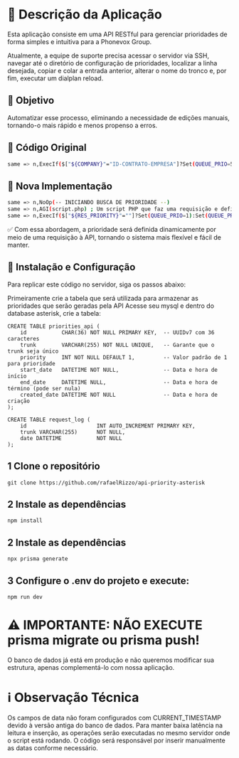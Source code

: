 # 📌 Descrição da Aplicação
Esta aplicação consiste em uma API RESTful para gerenciar prioridades de forma simples e intuitiva para a Phonevox Group.

Atualmente, a equipe de suporte precisa acessar o servidor via SSH, navegar até o diretório de configuração de prioridades, localizar a linha desejada, copiar e colar a entrada anterior, alterar o nome do tronco e, por fim, executar um dialplan reload.

## 🎯 Objetivo
Automatizar esse processo, eliminando a necessidade de edições manuais, tornando-o mais rápido e menos propenso a erros.

## 🔹 Código Original
```bash
same => n,ExecIf($["${COMPANY}"="ID-CONTRATO-EMPRESA"]?Set(QUEUE_PRIO=5))
```

## 🔹 Nova Implementação
```bash
same => n,NoOp(-- INICIANDO BUSCA DE PRIORIDADE --)
same => n,AGI(script.php) ; Um script PHP que faz uma requisição e define uma variável no Asterisk.
same => n,ExecIf($["${RES_PRIORITY}"=""]?Set(QUEUE_PRIO=1):Set(QUEUE_PRIO=${RES_PRIORITY}))
```
✅ Com essa abordagem, a prioridade será definida dinamicamente por meio de uma requisição à API, tornando o sistema mais flexível e fácil de manter.

## 🚀 Instalação e Configuração
Para replicar este código no servidor, siga os passos abaixo:

Primeiramente crie a tabela que será utilizada para armazenar as prioridades que serão geradas pela API
Acesse seu mysql e dentro do database asterisk, crie a tabela:
```msysql
CREATE TABLE priorities_api (
    id           CHAR(36) NOT NULL PRIMARY KEY,  -- UUIDv7 com 36 caracteres
    trunk        VARCHAR(255) NOT NULL UNIQUE,   -- Garante que o trunk seja único
    priority     INT NOT NULL DEFAULT 1,         -- Valor padrão de 1 para prioridade
    start_date   DATETIME NOT NULL,              -- Data e hora de início
    end_date     DATETIME NULL,                  -- Data e hora de término (pode ser nula)
    created_date DATETIME NOT NULL               -- Data e hora de criação
);

CREATE TABLE request_log (
    id                      INT AUTO_INCREMENT PRIMARY KEY,
    trunk VARCHAR(255)      NOT NULL,
    date DATETIME           NOT NULL
);
```

## 1️ Clone o repositório
`git clone https://github.com/rafaelRizzo/api-priority-asterisk`

## 2️ Instale as dependências
`npm install`

## 2️ Instale as dependências
`npx prisma generate`

## 3️ Configure o .env do projeto e execute:
`npm run dev`

# ⚠️ IMPORTANTE: NÃO EXECUTE prisma migrate ou prisma push!
O banco de dados já está em produção e não queremos modificar sua estrutura, apenas complementá-lo com nossa aplicação.

# ℹ️ Observação Técnica
Os campos de data não foram configurados com CURRENT_TIMESTAMP devido à versão antiga do banco de dados.
Para manter baixa latência na leitura e inserção, as operações serão executadas no mesmo servidor onde o script está rodando.
O código será responsável por inserir manualmente as datas conforme necessário.

